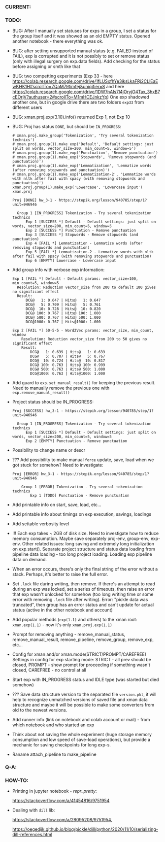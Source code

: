 ### CURRENT:




### TODO:

- BUG: After I manually set statuses for exps in a group, I set a status for the group itself and it was showed as an old EMPTY status. Opened another notebook  - there everything was ok.

- BUG: after setting unsupported manual status (e.g. FAILED instead of FAIL), exp is corrupted and it is not possibly to set or remove status (only with illegal surgery on exp.data fields). Add checking for the status before assigning or smth like that

- BUG: two competting experiments (Exp 33 - here https://colab.research.google.com/drive/1fLUSxfhYe3iksLkaFRj2CLlEaEwKHK1H#scrollTo=ZQaM79timfej&uniqifier=8 and here https://colab.research.google.com/drive/1DW7nAIs7l4jOryjO4Tax_3hxB7cEOrjV?authuser=2#scrollTo=M1mHCEJnkzYp) One exp shadowed another one, but in google drive there are two folders `exp33` from different users

- BUG: xman.proj.exp(3.10).info() returned Exp 1, not Exp 10

- BUG: Proj has status `DONE`, but should be `IN_PROGRESS`:
  ```
  # xman.proj.make_group('Tokenization', 'Try several tokenization technics')
  # xman.proj.group(1).make_exp('Default', 'Default settings: just split on words, vector_size=200, min_count=5, window=5')
  # xman.proj.group(1).make_exp('Punctuation', 'Remove punctuation')
  # xman.proj.group(1).make_exp('Stopwords', 'Remove stopwords (and punctuation)')
  # xman.proj.group(1).make_exp('Lemmatization', 'Lemmatize words (after removing stopwords and punctuation)')
  # xman.proj.group(1).make_exp('Lemmatization-2', 'Lemmatize words with nltk after fail with spacy (with removing stopwords and punctuation)')
  xman.proj.group(1).make_exp('Lowercase', 'Lowercase input')
  xman.proj
  ```
  ```
  Proj [DONE] hw_3-1 - https://stepik.org/lesson/940785/step/1?unit=946946

    Group 1 [IN_PROGRESS] Tokenization - Try several tokenization technics
        Exp 1 [SUCCESS *] Default - Default settings: just split on words, vector_size=200, min_count=5, window=5
        Exp 2 [SUCCESS *] Punctuation - Remove punctuation
        Exp 3 [SUCCESS *] Stopwords - Remove stopwords (and punctuation)
        Exp 4 [FAIL *] Lemmatization - Lemmatize words (after removing stopwords and punctuation)
        Exp 5 [FAIL *] Lemmatization-2 - Lemmatize words with nltk after fail with spacy (with removing stopwords and punctuation)
        Exp 6 [EMPTY] Lowercase - Lowercase input
  ```

- Add group info with verbose exp information:
  ```
  Exp 1 [FAIL *] Default - Default params: vector_size=100, min_count=5, window=5
    Resolution: Reduction vector_size from 200 to default 100 gives no significant effect
    Result:
        DCG@   1: 0.647 | Hits@   1: 0.647
        DCG@   5: 0.709 | Hits@   5: 0.761
        DCG@  10: 0.728 | Hits@  10: 0.820
        DCG@ 100: 0.767 | Hits@ 100: 1.000
        DCG@ 500: 0.767 | Hits@ 500: 1.000
        DCG@1000: 0.767 | Hits@1000: 1.000
        
  Exp 2 [FAIL *] 50-5-5 - Word2Vec params: vector_size, min_count, window
      Resolution: Reduction vector_size from 200 to 50 gives no significant effect
      Result:
          DCG@   1: 0.639 | Hits@   1: 0.639
          DCG@   5: 0.707 | Hits@   5: 0.767
          DCG@  10: 0.724 | Hits@  10: 0.817
          DCG@ 100: 0.763 | Hits@ 100: 0.999
          DCG@ 500: 0.763 | Hits@ 500: 1.000
          DCG@1000: 0.763 | Hits@1000: 1.000
  ```

- Add guard to `exp.set_manual_result()` for keeping the previous result. Need to manually remove the previous one with `exp.remove_manual_result()`

- Project status should be IN_PROGRESS:
  ```
  Proj [SUCCESS] hw_3-1 - https://stepik.org/lesson/940785/step/1?unit=946946

    Group 1 [IN_PROGRESS] Tokenization - Try several tokenization technics
        Exp 1 [SUCCESS *] Default - Default settings: just split on words, vector_size=200, min_count=5, window=5
        Exp 2 [EMPTY] Punctuation - Remove punctuation
  ```

- Possibility to change name or descr

- ??? Add possibility to make manual `force` update, save, load when we got stuck for somehow? Need to investigate:
  ```
  Proj [ERROR] hw_3-1 - https://stepik.org/lesson/940785/step/1?unit=946946
  
      Group 1 [ERROR] Tokenization - Try several tokenization technics
          Exp 1 [TODO] Punctuation - Remove punctuation
  ```

- Add printable info on start, save, load, etc...

- Add printable info about timings on exp execution, savings, loadings

- Add settable verbosity level

- !!! Each exp takes ~ 2GB of disk size. Need to investigate how to reduce memory consumption. Maybe save separately proj-env, group-env, exp-env. Other related issues: long saving and extremely long initialization on exp.start(). Separate project structure and status data loading from pipeline data loading - too long project loading. Loading exp pipeline data on demand.

- When an error occurs, there's only the final string of the error without a stack. Perhaps, it's better to raise the full error.

- Set `.lock` file during writing, then remove. If there's an attempt to read during an exp was locked, set a series of timeouts, then raise an error that exp wasn't unlocked for somehow (too long writing time or some error with removing `.lock` file after writing). Error: "pickle data was truncated", then group has an error status and can't update for actual status (active in the other notebook and account)

- Add popular methods (`exp(1.1)` and others) to the xman root: `xman.exp(1.1)` - now it's only `xman.proj.exp(1.1)`

- Prompt for removing anything - remove_manual_status, remove_manual_result, remove_pipeline, remove_group, remove_exp, etc...

- Config for xman and/or xman.mode(STRICT/PROMPT/CAREFREE) Settings in config for exp starting mode: STRICT - all prev should be closed, PROMPT - show prompt for proceeding if something wasn't closed, CAREFREE - no control at all

- Start exp with IN_PROGRESS status and IDLE type (was started but died somehow)

-  ??? Save data structure version to the separated file `version.pkl`, it will help to recognize unmatched versions of saved file and xman data structure and maybe it will be possible to make some converters from old to the newest versions.
       
- Add runner info (link on notebook and colab account or mail) - from which notebook and who started an exp

- Think about not saving the whole experiment (huge storage memory consumption and low speed of save-load operations), but provide a mechanic for saving checkpoints for long exp-s.

- Raname attach_pipeline to make_pipeline



### Q-A:



### HOW-TO:
    
- Printing in jupyter notebook - _repr_pretty_:

    https://stackoverflow.com/a/41454816/9751954
    
- Dealing with `dill` lib:

    https://stackoverflow.com/a/28095208/9751954,

    https://oegedijk.github.io/blog/pickle/dill/python/2020/11/10/serializing-dill-references.html